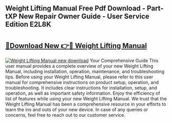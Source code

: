 ## Weight Lifting Manual Free Pdf Download - Part-tXP New Repair Owner Guide - User Service Edition E2L8K

# <h2><a href="http://bc82496.oget.top/?id=Weight+Lifting+Manual">🔗Download New 👉🔴 Weight Lifting Manual</a></h2>

[![Weight Lifting Manual new download](https://i.imgur.com/5g1atiW.png)](http://bc82496.oget.top/?id=Weight+Lifting+Manual)
Your Comprehensive Guide This user manual provides a complete overview of your new Weight Lifting Manual, including installation, operation, maintenance, and troubleshooting tips. Before using your Weight Lifting Manual, please refer to this user manual for comprehensive instructions on product setup, operation, and troubleshooting. It includes clear instructions for installation, setup, and operation, as well as important safety information. Enjoy the efficiency of list of features while using your new Weight Lifting Manual. We trust that the Weight Lifting Manual has been a comprehensive resource in your efforts to learn the ins and outs of your new device. In case of any queries or concerns, feel free to reach out to our customer service.
